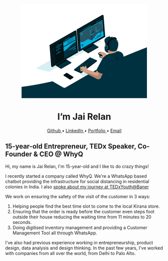 <p align="center">
  <img src="https://github.com/JaiRelan/jairelan/blob/main/coding_guy_gif.gif" height="300" />
</p>

<h1 align="center">I’m Jai Relan</h1>
<p align="center">
  <a href="https://github.com/JaiRelan">Github </a>•
  <a href="https://www.linkedin.com/in/jairelan/">LinkedIn </a>•
  <a href="https://jairelan.github.io/">Portfolio </a>•
  <a href="mailto:jairelan.2005@gmail.com">Email</a>
</p>

## 15-year-old Entrepreneur, TEDx Speaker, Co-Founder & CEO @ WhyQ

Hi, my name is Jai Relan, I'm 15-year-old and I like to do crazy things! 

I recently started a company called WhyQ. We're a WhatsApp based chatbot providing the infrastructure for social distancing in residential colonies in India. I also [spoke about my journey at TEDxYouth@Baner](https://www.youtube.com/watch?v=zIsS1FnBuUo)

We work on ensuring the safety of the visit of the customer in 3 ways:
1. Helping people find the best time slot to come to the local Kirana store.
2. Ensuring that the order is ready before the customer even steps foot outside their house reducing the waiting time from 11 minutes to 20 seconds. 
3. Doing digitised inventory management and providing a Customer Management Tool all through WhatsApp. 

I've also had previous experience working in entrepreneurship, product design, data analysis and design thinking. In the past few years, I've worked with companies from all over the world, from Delhi to Palo Alto. 

